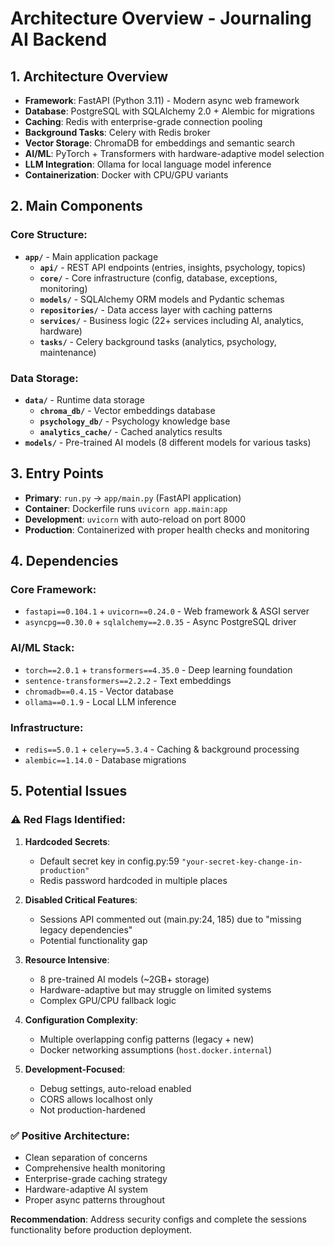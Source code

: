 # Architecture Overview - Journaling AI Backend

## 1. **Architecture Overview**
- **Framework**: FastAPI (Python 3.11) - Modern async web framework
- **Database**: PostgreSQL with SQLAlchemy 2.0 + Alembic for migrations
- **Caching**: Redis with enterprise-grade connection pooling
- **Background Tasks**: Celery with Redis broker
- **Vector Storage**: ChromaDB for embeddings and semantic search
- **AI/ML**: PyTorch + Transformers with hardware-adaptive model selection
- **LLM Integration**: Ollama for local language model inference
- **Containerization**: Docker with CPU/GPU variants

## 2. **Main Components**

### Core Structure:
- **`app/`** - Main application package
  - **`api/`** - REST API endpoints (entries, insights, psychology, topics)
  - **`core/`** - Core infrastructure (config, database, exceptions, monitoring)
  - **`models/`** - SQLAlchemy ORM models and Pydantic schemas
  - **`repositories/`** - Data access layer with caching patterns
  - **`services/`** - Business logic (22+ services including AI, analytics, hardware)
  - **`tasks/`** - Celery background tasks (analytics, psychology, maintenance)

### Data Storage:
- **`data/`** - Runtime data storage
  - **`chroma_db/`** - Vector embeddings database
  - **`psychology_db/`** - Psychology knowledge base
  - **`analytics_cache/`** - Cached analytics results
- **`models/`** - Pre-trained AI models (8 different models for various tasks)

## 3. **Entry Points**
- **Primary**: `run.py` → `app/main.py` (FastAPI application)
- **Container**: Dockerfile runs `uvicorn app.main:app` 
- **Development**: `uvicorn` with auto-reload on port 8000
- **Production**: Containerized with proper health checks and monitoring

## 4. **Dependencies**

### Core Framework:
- `fastapi==0.104.1` + `uvicorn==0.24.0` - Web framework & ASGI server
- `asyncpg==0.30.0` + `sqlalchemy==2.0.35` - Async PostgreSQL driver

### AI/ML Stack:
- `torch==2.0.1` + `transformers==4.35.0` - Deep learning foundation
- `sentence-transformers==2.2.2` - Text embeddings
- `chromadb==0.4.15` - Vector database
- `ollama==0.1.9` - Local LLM inference

### Infrastructure:
- `redis==5.0.1` + `celery==5.3.4` - Caching & background processing
- `alembic==1.14.0` - Database migrations

## 5. **Potential Issues**

### ⚠️ **Red Flags Identified**:

1. **Hardcoded Secrets**: 
   - Default secret key in config.py:59 `"your-secret-key-change-in-production"`
   - Redis password hardcoded in multiple places

2. **Disabled Critical Features**:
   - Sessions API commented out (main.py:24, 185) due to "missing legacy dependencies"
   - Potential functionality gap

3. **Resource Intensive**:
   - 8 pre-trained AI models (~2GB+ storage)
   - Hardware-adaptive but may struggle on limited systems
   - Complex GPU/CPU fallback logic

4. **Configuration Complexity**:
   - Multiple overlapping config patterns (legacy + new)
   - Docker networking assumptions (`host.docker.internal`)

5. **Development-Focused**:
   - Debug settings, auto-reload enabled
   - CORS allows localhost only
   - Not production-hardened

### ✅ **Positive Architecture**:
- Clean separation of concerns
- Comprehensive health monitoring
- Enterprise-grade caching strategy
- Hardware-adaptive AI system
- Proper async patterns throughout

**Recommendation**: Address security configs and complete the sessions functionality before production deployment.
